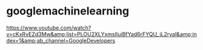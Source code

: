 # googlemachinelearning
https://www.youtube.com/watch?v=cKxRvEZd3Mw&amp;list=PLOU2XLYxmsIIuiBfYad6rFYQU_jL2ryal&amp;index=1&amp;ab_channel=GoogleDevelopers
